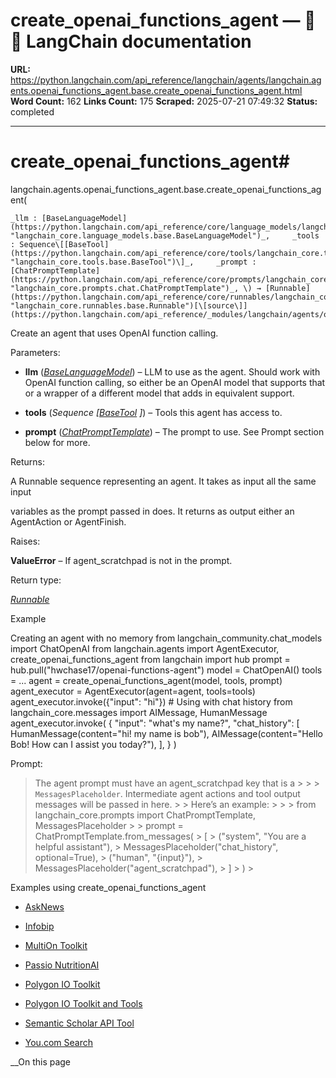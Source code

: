 # create_openai_functions_agent — 🦜🔗 LangChain  documentation

**URL:** https://python.langchain.com/api_reference/langchain/agents/langchain.agents.openai_functions_agent.base.create_openai_functions_agent.html
**Word Count:** 162
**Links Count:** 175
**Scraped:** 2025-07-21 07:49:32
**Status:** completed

---

# create\_openai\_functions\_agent\#

langchain.agents.openai\_functions\_agent.base.create\_openai\_functions\_agent\(

    _llm : [BaseLanguageModel](https://python.langchain.com/api_reference/core/language_models/langchain_core.language_models.base.BaseLanguageModel.html#langchain_core.language_models.base.BaseLanguageModel "langchain_core.language_models.base.BaseLanguageModel")_,     _tools : Sequence\[[BaseTool](https://python.langchain.com/api_reference/core/tools/langchain_core.tools.base.BaseTool.html#langchain_core.tools.base.BaseTool "langchain_core.tools.base.BaseTool")\]_,     _prompt : [ChatPromptTemplate](https://python.langchain.com/api_reference/core/prompts/langchain_core.prompts.chat.ChatPromptTemplate.html#langchain_core.prompts.chat.ChatPromptTemplate "langchain_core.prompts.chat.ChatPromptTemplate")_, \) → [Runnable](https://python.langchain.com/api_reference/core/runnables/langchain_core.runnables.base.Runnable.html#langchain_core.runnables.base.Runnable "langchain_core.runnables.base.Runnable")[\[source\]](https://python.langchain.com/api_reference/_modules/langchain/agents/openai_functions_agent/base.html#create_openai_functions_agent)\#     

Create an agent that uses OpenAI function calling.

Parameters:     

  * **llm** \([_BaseLanguageModel_](https://python.langchain.com/api_reference/core/language_models/langchain_core.language_models.base.BaseLanguageModel.html#langchain_core.language_models.base.BaseLanguageModel "langchain_core.language_models.base.BaseLanguageModel")\) – LLM to use as the agent. Should work with OpenAI function calling, so either be an OpenAI model that supports that or a wrapper of a different model that adds in equivalent support.

  * **tools** \(_Sequence_ _\[_[_BaseTool_](https://python.langchain.com/api_reference/core/tools/langchain_core.tools.base.BaseTool.html#langchain_core.tools.base.BaseTool "langchain_core.tools.base.BaseTool") _\]_\) – Tools this agent has access to.

  * **prompt** \([_ChatPromptTemplate_](https://python.langchain.com/api_reference/core/prompts/langchain_core.prompts.chat.ChatPromptTemplate.html#langchain_core.prompts.chat.ChatPromptTemplate "langchain_core.prompts.chat.ChatPromptTemplate")\) – The prompt to use. See Prompt section below for more.

Returns:     

A Runnable sequence representing an agent. It takes as input all the same input     

variables as the prompt passed in does. It returns as output either an AgentAction or AgentFinish.

Raises:     

**ValueError** – If agent\_scratchpad is not in the prompt.

Return type:     

[_Runnable_](https://python.langchain.com/api_reference/core/runnables/langchain_core.runnables.base.Runnable.html#langchain_core.runnables.base.Runnable "langchain_core.runnables.base.Runnable")

Example

Creating an agent with no memory               from langchain_community.chat_models import ChatOpenAI     from langchain.agents import AgentExecutor, create_openai_functions_agent     from langchain import hub          prompt = hub.pull("hwchase17/openai-functions-agent")     model = ChatOpenAI()     tools = ...          agent = create_openai_functions_agent(model, tools, prompt)     agent_executor = AgentExecutor(agent=agent, tools=tools)          agent_executor.invoke({"input": "hi"})          # Using with chat history     from langchain_core.messages import AIMessage, HumanMessage     agent_executor.invoke(         {             "input": "what's my name?",             "chat_history": [                 HumanMessage(content="hi! my name is bob"),                 AIMessage(content="Hello Bob! How can I assist you today?"),             ],         }     )     

Prompt:

> The agent prompt must have an agent\_scratchpad key that is a >      >  > `MessagesPlaceholder`. Intermediate agent actions and tool output messages will be passed in here. >  > Here’s an example: >      >      >     from langchain_core.prompts import ChatPromptTemplate, MessagesPlaceholder >      >     prompt = ChatPromptTemplate.from_messages( >         [ >             ("system", "You are a helpful assistant"), >             MessagesPlaceholder("chat_history", optional=True), >             ("human", "{input}"), >             MessagesPlaceholder("agent_scratchpad"), >         ] >     ) >     

Examples using create\_openai\_functions\_agent

  * [AskNews](https://python.langchain.com/docs/integrations/tools/asknews/)

  * [Infobip](https://python.langchain.com/docs/integrations/tools/infobip/)

  * [MultiOn Toolkit](https://python.langchain.com/docs/integrations/tools/multion/)

  * [Passio NutritionAI](https://python.langchain.com/docs/integrations/tools/passio_nutrition_ai/)

  * [Polygon IO Toolkit](https://python.langchain.com/docs/integrations/tools/polygon_toolkit/)

  * [Polygon IO Toolkit and Tools](https://python.langchain.com/docs/integrations/tools/polygon/)

  * [Semantic Scholar API Tool](https://python.langchain.com/docs/integrations/tools/semanticscholar/)

  * [You.com Search](https://python.langchain.com/docs/integrations/tools/you/)

__On this page